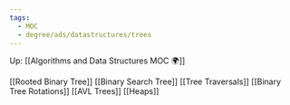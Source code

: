 ```yaml
---
tags:
  - MOC
  - degree/ads/datastructures/trees
---
```

Up: [[Algorithms and Data Structures MOC 🌍]]

[[Rooted Binary Tree]]
[[Binary Search Tree]]
[[Tree Traversals]]
[[Binary Tree Rotations]]
[[AVL Trees]]
[[Heaps]]
